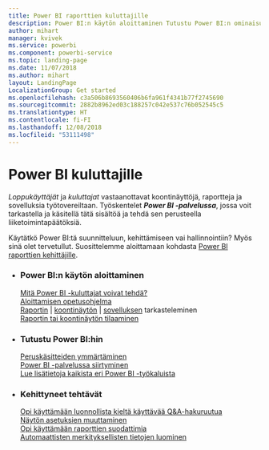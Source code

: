 ```yaml
---
title: Power BI raporttien kuluttajille
description: Power BI:n käytön aloittaminen Tutustu Power BI:n ominaisuuksiin ja toimintoihin ja näet, mitä voit tehdä niiden avulla Power BI:n käyttäjänä tai loppukäyttäjänä.
author: mihart
manager: kvivek
ms.service: powerbi
ms.component: powerbi-service
ms.topic: landing-page
ms.date: 11/07/2018
ms.author: mihart
layout: LandingPage
LocalizationGroup: Get started
ms.openlocfilehash: c3a506b8693560406b6fa961f4341b77f2745690
ms.sourcegitcommit: 2882b8962ed03c188257c042e537c76b052545c5
ms.translationtype: HT
ms.contentlocale: fi-FI
ms.lasthandoff: 12/08/2018
ms.locfileid: "53111498"
---
```

# <a name="power-bi-for-consumers"></a>Power BI kuluttajille
*Loppukäyttäjät* ja *kuluttajat* vastaanottavat koontinäyttöjä, raportteja ja sovelluksia työtovereiltaan. Työskentelet ***Power BI -palvelussa***, jossa voit tarkastella ja käsitellä tätä sisältöä ja tehdä sen perusteella liiketoimintapäätöksiä.

Käytätkö Power BI:tä suunnitteluun, kehittämiseen vai hallinnointiin? Myös sinä olet tervetullut. Suosittelemme aloittamaan kohdasta [Power BI raporttien kehittäjille](../power-bi-creator-landing.md).

<ul class="panelContent cardsF"> 
              <li> 
                             <div class="cardSize"> 
                                           <div class="cardPadding"> 
                                                          <div class="card"> 
                                                                        <div class="cardText"> 
                                                                                      <h3>Power BI:n käytön aloittaminen</h3> 
                                                                                      <p></p>
                                                                                            <a href="end-user-consumer.md">Mitä Power BI -kuluttajat voivat tehdä?</a><br/> 
                                                                                            <a href="../service-get-started.md">Aloittamisen opetusohjelma</a><br/>
<a href="end-user-report-open.md">Raportin</a> | <a href="end-user-dashboard-open.md">koontinäytön</a> | <a href="end-user-apps.md">sovelluksen</a> tarkasteleminen<br/> 
                                                                                            <!--<a href="end-user-collaborate.md">Collaborate</a><br/> -->
                                                                                            <a href="end-user-subscribe.md">Raportin tai koontinäytön tilaaminen</a><br/> 
                                                                        </div> 
                                                          </div> 
                                           </div> 
                             </div> 
              </li>
              <li> 
                             <div class="cardSize"> 
                                           <div class="cardPadding"> 
                                                          <div class="card"> 
                                                                        <div class="cardText"> 
                                                                                      <h3>Tutustu Power BI:hin</h3> 
                                                                                      <p></p>
                                                                                            <a href="end-user-basic-concepts.md">Peruskäsitteiden ymmärtäminen</a><br/>
                                                                                            <a href="end-user-experience.md">Power BI -palvelussa siirtyminen</a><br/> 
                                                                                            <a href="../power-bi-overview.md">Lue lisätietoja kaikista eri Power BI -työkaluista</a><br/> 
                                                                                            <!--<a href="end-user-faq.md">FAQ: Frequently Asked Questions</a> -->
                                                                        </div> 
                                                          </div> 
                                           </div> 
                             </div> 
              </li>
              <li> 
                             <div class="cardSize"> 
                                           <div class="cardPadding"> 
                                                          <div class="card"> 
                                                                        <div class="cardText"> 
                                                                                      <h3>Kehittyneet tehtävät</h3> 
                                                                                      <p></p>
                                                                                            <a href="end-user-q-and-a.md">Opi käyttämään luonnollista kieltä käyttävää Q&A-hakuruutua</a><br/> 
                                                                                            <a href="end-user-focus.md">Näytön asetuksien muuttaminen</a><br/> 
                                                                                            <a href="end-user-report-filter.md">Opi käyttämään raporttien suodattimia</a><br> 
                                                                                            <a href="end-user-insights.md">Automaattisten merkityksellisten tietojen luominen</a><br/> 
                                                                        </div> 
                                                          </div> 
                                           </div> 
                             </div> 
              </li>
</ul>


